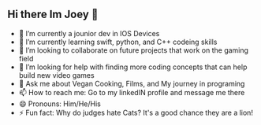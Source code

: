 ## Hi there  Im Joey 👋

- 🔭 I’m currently a jounior dev in IOS Devices
- 🌱 I’m currently learning swift, python, and C++ codeing skills
- 👯 I’m looking to collaborate on future projects that work on the gaming field 
- 🤔 I’m looking for help with finding more coding concepts that can help build new video games
- 💬 Ask me about Vegan Cooking, Films, and My journey in programing
- 📫 How to reach me: Go to my linkedIN profile and message me there
- 😄 Pronouns: Him/He/His
- ⚡ Fun fact: Why do judges hate Cats? It's a good chance they are a lion! 
